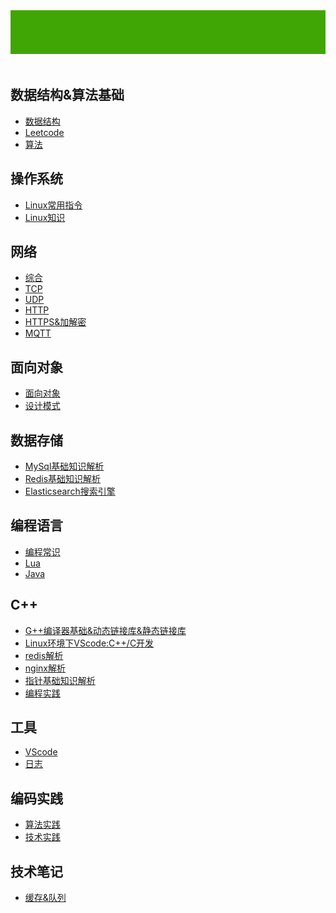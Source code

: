 

<div align="center">
    <img src="resource/img/public/head_picture_jim.png" width="900px">
</div>

<br>

## 数据结构&算法基础

- [数据结构](https://github.com/xuanchengsunjin/Jim_note/blob/sandbox/note/algorithm/data_structure/content.md)
- [Leetcode](https://github.com/xuanchengsunjin/Jim_note/blob/sandbox/note/algorithm/leetcode/content.md)
- [算法](https://github.com/xuanchengsunjin/Jim_note/blob/sandbox/note/algorithm/algorithm_other/content.md)


## 操作系统

- [Linux常用指令](https://github.com/xuanchengsunjin/Jim_note/blob/sandbox/note/operating_system/linux/order_content.md)
- [Linux知识](https://github.com/xuanchengsunjin/Jim_note/blob/sandbox/note/operating_system/linux/knowledge_content.md)

## 网络 

- [综合](https://github.com/xuanchengsunjin/Jim_note/blob/sandbox/note/net/comprehensive_content.md)
- [TCP](https://github.com/xuanchengsunjin/Jim_note/blob/sandbox/note/net/tcp_content.md)
- [UDP](https://github.com/xuanchengsunjin/Jim_note/blob/sandbox/note/net/udp_content.md)
- [HTTP](https://github.com/xuanchengsunjin/Jim_note/blob/sandbox/note/net/http_content.md)
- [HTTPS&加解密](https://github.com/xuanchengsunjin/Jim_note/blob/sandbox/note/net/http_content.md)
- [MQTT](https://github.com/xuanchengsunjin/Jim_note/blob/sandbox/note/net/http_content.md)

## 面向对象

- [面向对象](https://github.com/xuanchengsunjin/Jim_note/blob/sandbox/note/object/content.md)
- [设计模式](https://github.com/xuanchengsunjin/Jim_note/blob/sandbox/note/object/desigh_mode_content.md)

## 数据存储 

- [MySql基础知识解析](https://github.com/xuanchengsunjin/Jim_note/blob/sandbox/note/database/mysql/content.md)
- [Redis基础知识解析](https://github.com/xuanchengsunjin/Jim_note/blob/sandbox/note/database/redis/content.md)
- [Elasticsearch搜索引擎](https://github.com/xuanchengsunjin/Jim_note/blob/sandbox/note/database/elasticsearch/content.md)


## 编程语言

- [编程常识](https://github.com/xuanchengsunjin/Jim_note/blob/sandbox/note/code/common_knowledge/content.md)
- [Lua](https://github.com/xuanchengsunjin/Jim_note/blob/sandbox/note/code/lua/content.md)
- [Java](https://github.com/xuanchengsunjin/Jim_note/blob/sandbox/note/code/java/content.md)

## C++ 

- [G++编译器基础&动态链接库&静态链接库](https://www.cnblogs.com/king-lps/p/7757919.html)
- [Linux环境下VScode:C++/C开发](https://github.com/xuanchengsunjin/Jim_note/blob/sandbox/note/C++/tool_content/vscode.md)
- [redis解析](https://github.com/xuanchengsunjin/Jim_note/blob/sandbox/note/C++/redis_content/redis_content.md)
- [nginx解析](https://github.com/xuanchengsunjin/Jim_note/blob/sandbox/note/C++/nginx_content/nginx_content.md)
- [指针基础知识解析](https://github.com/xuanchengsunjin/Jim_note/blob/sandbox/note/C++/point_content/point_basic_knowledge.md)
- [编程实践](https://github.com/xuanchengsunjin/Jim_note/blob/sandbox/note/C++/my_practice/content.md)

## 工具

- [VScode](https://github.com/xuanchengsunjin/Jim_note/blob/sandbox/note/tool/vscode/content.md)
- [日志](https://github.com/xuanchengsunjin/Jim_note/blob/sandbox/note/tool/journal/content.md)

## 编码实践 

- [算法实践](https://github.com/xuanchengsunjin/Jim_note/blob/sandbox/note/algorithm_practice/content.md)
- [技术实践](https://github.com/xuanchengsunjin/Jim_note/blob/sandbox/note/tec_practice/content.md)

## 技术笔记

- [缓存&队列](https://github.com/xuanchengsunjin/Jim_note/blob/sandbox/note/tec_note/cache/content.md)






